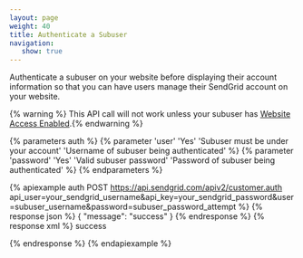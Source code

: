 ```yaml
---
layout: page
weight: 40
title: Authenticate a Subuser
navigation:
   show: true
---
```


Authenticate a subuser on your website before displaying their account information so that you can have users manage their SendGrid account on your website.

{% warning %} This API call will not work unless your subuser has [Website Access Enabled]({{root_url}}/API_Reference/Customer_Subuser_API/subusers.html#-Enable-Website-Access-To-A-Subuser).{% endwarning %}

{% parameters auth %}
 {% parameter 'user' 'Yes' 'Subuser must be under your account' 'Username of subuser being authenticated' %}
 {% parameter 'password' 'Yes' 'Valid subuser password' 'Password of subuser being authenticated' %}
{% endparameters %}


{% apiexample auth POST https://api.sendgrid.com/apiv2/customer.auth api_user=your_sendgrid_username&api_key=your_sendgrid_password&user=subuser_username&password=subuser_password_attempt %}
  {% response json %}
{
  "message": "success"
}
  {% endresponse %}
  {% response xml %}
<result>
   <message>success</message>
</result>

  {% endresponse %}
{% endapiexample %}
